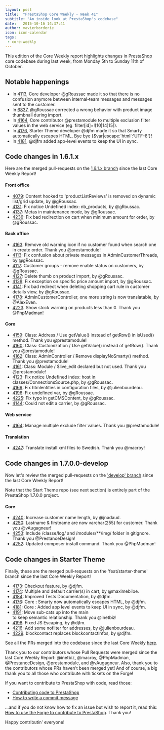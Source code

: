 ```yaml
---
layout: post
title:  "PrestaShop Core Weekly - Week 41"
subtitle: "An inside look at PrestaShop's codebase"
date:   2015-10-16 14:37:41
author: xavierborderie
icon: icon-calendar
tags:
 - core-weekly
---
```


This edition of the Core Weekly report highlights changes in PrestaShop core codebase during last week, from Monday 5th to Sunday 11th of October.


## Notable happenings

 * In [4113](https://github.com/PrestaShop/PrestaShop/pull/4113), Core developer @gRoussac made it so that there is no confusion anymore between internal-team messages and messages sent to the customer.
 * In [6837](https://github.com/PrestaShop/PrestaShop/pull/6837), @gRoussac corrected a wrong behavior with product image thumbnail during import.
 * In [4164](https://github.com/PrestaShop/PrestaShop/pull/4164), Core contributor @prestamodule to multiple exclusion filter values in the web service (eg. filter[id]=![10|14|15]).
 * In [4176](https://github.com/PrestaShop/PrestaShop/pull/4176), Starter Theme developer @djfm made it so that Smarty automatically escapes HTML. Bye bye {$var|escape:'html':'UTF-8'}!
 * In [4181](https://github.com/PrestaShop/PrestaShop/pull/4181), @djfm added app-level events to keep the UI in sync.


## Code changes in 1.6.1.x

Here are the merged pull-requests on the [1.6.1.x branch](https://github.com/PrestaShop/PrestaShop/tree/1.6.1.x) since the last Core Weekly Report!
 

#### Front office

 * [4079](https://github.com/PrestaShop/PrestaShop/pull/4079): Content hooked to 'productListReviews' is removed on dynamic list/grid update, by @gRoussac.
 * [4131](https://github.com/PrestaShop/PrestaShop/pull/4131): Fix notice Undefined index: nb_products, by @gRoussac.
 * [4137](https://github.com/PrestaShop/PrestaShop/pull/4137): Metas in maintenance mode, by @gRoussac.
 * [4236](https://github.com/PrestaShop/PrestaShop/pull/4236): Fix bad redirection on cart when minimum amount for order, by @gRoussac.
 
 
 
#### Back office
 
 * [4163](https://github.com/PrestaShop/PrestaShop/pull/4163): Remove old warning icon if no customer found when search one in create order. Thank you @prestamodule!
 * [4113](https://github.com/PrestaShop/PrestaShop/pull/4113): Fix confusion about private messages in AdminCustomerThreads, by @gRoussac.
 * [4117](https://github.com/PrestaShop/PrestaShop/pull/4117): Customer groups - remove enable status on customers, by @gRoussac.
 * [4127](https://github.com/PrestaShop/PrestaShop/pull/4127): Delete thumb on product import, by @gRoussac.
 * [4138](https://github.com/PrestaShop/PrestaShop/pull/4138): Fix exception on specific price amount import, by @gRoussac.
 * [4141](https://github.com/PrestaShop/PrestaShop/pull/4141): Fix bad redirect when deleting shopping cart rule in customer details view, by @gRoussac.
 * [4178](https://github.com/PrestaShop/PrestaShop/pull/4178): AdminCustomerController, one more string is now translatable, by @AlexEven.
 * [4223](https://github.com/PrestaShop/PrestaShop/pull/4223): Show stock warning on products less than 0. Thank you @PhpMadman!

 
 
#### Core
 
 * [4159](https://github.com/PrestaShop/PrestaShop/pull/4159): Class: Address / Use getValue() instead of getRow() in isUsed() method. Thank you @prestamodule!
 * [4160](https://github.com/PrestaShop/PrestaShop/pull/4160): Class: Customization / Use getValue() instead of getRow(). Thank you @prestamodule!
 * [4162](https://github.com/PrestaShop/PrestaShop/pull/4162): Class: AdminController / Remove displayNoSmarty() method. Thank you @prestamodule!
 * [4161](https://github.com/PrestaShop/PrestaShop/pull/4161): Class: Module / $live_edit declared but not used. Thank you @prestamodule!
 * [4123](https://github.com/PrestaShop/PrestaShop/pull/4123): Fix notice Undefined index: host in classes/ConnectionsSource.php, by @gRoussac.
 * [4169](https://github.com/PrestaShop/PrestaShop/pull/4169): Fix htmlentities in configuration files, by @julienbourdeau.
 * [4196](https://github.com/PrestaShop/PrestaShop/pull/4196): Fix undefined var, by @gRoussac.
 * [4225](https://github.com/PrestaShop/PrestaShop/pull/4225): Fix typo in getCMSContent, by @gRoussac.
 * [4144](https://github.com/PrestaShop/PrestaShop/pull/4144): Could not edit a carrier, by @gRoussac.

 
 
#### Web service

 * [4164](https://github.com/PrestaShop/PrestaShop/pull/4164): Manage multiple exclude filter values. Thank you @prestamodule!

 
 
#### Translation

 * [4247](https://github.com/PrestaShop/PrestaShop/pull/4247): Translate install xml files to Swedish. Thank you @macroy!

 
 
## Code changes in 1.7.0.0-develop

Now let's review the merged pull-requests on the ['develop' branch](https://github.com/PrestaShop/PrestaShop/tree/develop) since the last Core Weekly Report!

Note that the Start Theme repo (see next section) is entirely part of the PrestaShop 1.7.0.0 project.
 
#### Core


 * [4240](https://github.com/PrestaShop/PrestaShop/pull/4240): Increase customer name length, by @jnadaud.
 * [4250](https://github.com/PrestaShop/PrestaShop/pull/4250): Lastname & firstname are now varchar(255) for customer. Thank you @vAugagneur!
 * [4253](https://github.com/PrestaShop/PrestaShop/pull/4253): Include /classe/log/ and /modules/**/img/ folder in gitignore. Thank you @PrestanceDesign!
 * [4252](https://github.com/PrestaShop/PrestaShop/pull/4252): Updated composer install command. Thank you @PhpMadman!
 
 
## Code changes in Starter Theme

Finally, these are the merged pull-requests on the 'feat/starter-theme' branch since the last Core Weekly Report!
 

 * [4173](https://github.com/PrestaShop/PrestaShop/pull/4173): Checkout feature, by @djfm.
 * [4174](https://github.com/PrestaShop/PrestaShop/pull/4174): Multiple and default carrier(s) in cart, by @maximebiloe.
 * [4184](https://github.com/PrestaShop/PrestaShop/pull/4184): Improved Tests Documentation, by @djfm.
 * [4176](https://github.com/PrestaShop/PrestaShop/pull/4176): Core : Smarty now automatically escapes HTML, by @djfm.
 * [4181](https://github.com/PrestaShop/PrestaShop/pull/4181): Core : Added app level events to keep UI in sync, by @djfm.
 * [4191](https://github.com/PrestaShop/PrestaShop/pull/4191): Move sub-cats up into the main <section> to keep semantic relationship. Thank you @inetbiz!
 * [4198](https://github.com/PrestaShop/PrestaShop/pull/4198): Fixed JS Escaping, by @djfm.
 * [4216](https://github.com/PrestaShop/PrestaShop/pull/4216): Add some nofilter for addresses, by @julienbourdeau.
 * [4229](https://github.com/PrestaShop/PrestaShop/pull/4229): blockcontact replaces blockcontactinfos, by @djfm.
 
 

 
See all the PRs merged into the codebase since the last Core Weekly [here](https://github.com/PrestaShop/PrestaShop/pulls?q=is%3Apr+merged%3A%3E2015-10-05+is%3Aclosed+sort%3Aupdated&utf8=%E2%9C%93).

Thank you to our contributors whose Pull Requests were merged since the last Core Weekly Report: @inetbiz, @macroy, @PhpMadman, @PrestanceDesign, @prestamodule, and @vAugagneur. Also, thank you to the contributors whose PRs haven't been merged yet! And of course, a big thank you to all those who contribute with tickets on the Forge!

If you want to contribute to PrestaShop with code, read those:

 * [Contributing code to PrestaShop](http://doc.prestashop.com/display/PS16/Contributing+code+to+PrestaShop)
 * [How to write a commit message](http://doc.prestashop.com/display/PS16/How+to+write+a+commit+message)

...and if you do not know how to fix an issue but wish to report it, read this: [How to use the Forge to contribute to PrestaShop](http://doc.prestashop.com/display/PS16/How+to+use+the+Forge+to+contribute+to+PrestaShop). Thank you!

Happy contributin' everyone!

 
 
 
